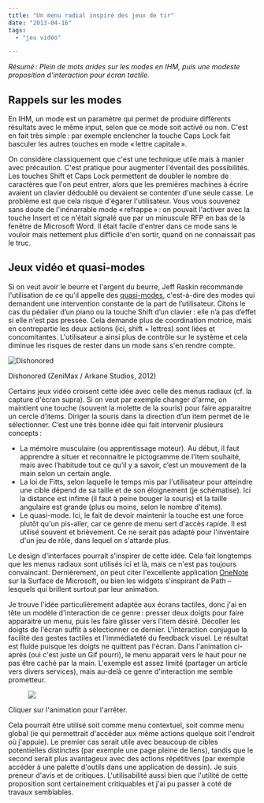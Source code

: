 ```yaml
---
title: "Un menu radial inspiré des jeux de tir"
date: "2013-04-16"
tags:
  - "jeu vidéo"

---
```


_Résumé : Plein de mots arides sur les modes en IHM, puis une modeste proposition d'interaction pour écran tactile._

## Rappels sur les modes

En IHM, un mode est un paramètre qui permet de produire différents résultats avec le même input, selon que ce mode soit activé ou non. C'est en fait très simple : par exemple enclencher la touche Caps Lock fait basculer les autres touches en mode « lettre capitale ».

On considère classiquement que c'est une technique utile mais à manier avec précaution. C'est pratique pour augmenter l'éventail des possibilités. Les touches Shift et Caps Lock permettent de doubler le nombre de caractères que l'on peut entrer, alors que les premières machines à écrire avaient un clavier dédoublé ou devaient se contenter d'une seule casse. Le problème est que cela risque d'égarer l'utilisateur. Vous vous souvenez sans doute de l'inénarrable mode « refrappe » : on pouvait l'activer avec la touche Insert et ce n'était signalé que par un minuscule RFP en bas de la fenêtre de Microsoft Word. Il était facile d'entrer dans ce mode sans le vouloir mais nettement plus difficile d'en sortir, quand on ne connaissait pas le truc.

## Jeux vidéo et quasi-modes

Si on veut avoir le beurre et l'argent du beurre, Jeff Raskin recommande l'utilisation de ce qu'il appelle des [quasi-modes](http://en.wikipedia.org/wiki/Mode_%28computer_interface%29#Quasimodes), c'est-à-dire des modes qui demandent une intervention constante de la part de l’utilisateur. Citons le cas du pédalier d’un piano ou la touche Shift d’un clavier : elle n’a pas d’effet si elle n'est pas pressée. Cela demande plus de coordination motrice, mais en contrepartie les deux actions (ici, shift + lettres) sont liées et concomitantes. L'utilisateur a ainsi plus de contrôle sur le système et cela diminue les risques de rester dans un mode sans s'en rendre compte.

![Dishonored](/assets/images/Dishonored.jpg)

Dishonored (ZeniMax / Arkane Studios, 2012)

Certains jeux vidéo croisent cette idée avec celle des menus radiaux (cf. la capture d'écran supra). Si on veut par exemple changer d'arme, on maintient une touche (souvent la molette de la souris) pour faire apparaitre un cercle d’items. Diriger la souris dans la direction d’un item permet de le sélectionner. C’est une très bonne idée qui fait intervenir plusieurs concepts :

- La mémoire musculaire (ou apprentissage moteur). Au début, il faut apprendre à situer et reconnaitre le pictogramme de l'item souhaité, mais avec l’habitude tout ce qu’il y a savoir, c’est un mouvement de la main selon un certain angle.
- La loi de Fitts, selon laquelle le temps mis par l'utilisateur pour atteindre une cible dépend de sa taille et de son éloignement (je schématise). Ici la distance est infime (il faut à peine bouger la souris) et la taille angulaire est grande (plus ou moins, selon le nombre d'items).
- Le quasi-mode. Ici, le fait de devoir maintenir la touche est une force plutôt qu'un pis-aller, car ce genre de menu sert d'accès rapide. Il est utilisé souvent et brièvement. Ce ne serait pas adapté pour l'inventaire d'un jeu de rôle, dans lequel on s'attarde plus.

Le design d'interfaces pourrait s'inspirer de cette idée. Cela fait longtemps que les menus radiaux sont utilisés ici et là, mais ce n'est pas toujours convaincant. Dernièrement, on peut citer l'excellente application [OneNote](https://www.youtube.com/watch?v=ZkEa4piu8LY) sur la Surface de Microsoft, ou bien les widgets s'inspirant de Path – lesquels qui brillent surtout par leur animation.

Je trouve l'idée particulièrement adaptée aux écrans tactiles, donc j'ai en tête un modèle d'interaction de ce genre : presser deux doigts pour faire apparaitre un menu, puis les faire glisser vers l'item désiré. Décoller les doigts de l'écran suffit à sélectionner ce dernier. L'interaction conjugue la facilité des gestes tactiles et l'immédiateté du feedback visuel. Le résultat est fluide puisque les doigts ne quittent pas l'écran. Dans l'animation ci-après (oui c'est juste un Gif pourri), le menu apparait vers le haut pour ne pas être caché par la main. L'exemple est assez limité (partager un article vers divers services), mais au-delà ce genre d'interaction me semble prometteur.

<figure>
<img id="freezegif" src="/assets/images/2x_Press_Hold.gif">
</figure>



Cliquer sur l'animation pour l'arrêter.

Cela pourrait être utilisé soit comme menu contextuel, soit comme menu global (ie qui permettrait d'accéder aux même actions quelque soit l'endroit où j'appuie). Le premier cas serait utile avec beaucoup de cibles potentielles distinctes (par exemple une page pleine de liens), tandis que le second serait plus avantageux avec des actions répétitives (par exemple accéder à une palette d'outils dans une application de dessin). Je suis preneur d'avis et de critiques. L'utilisabilité aussi bien que l'utilité de cette proposition sont certainement critiquables et j'ai pu passer à coté de travaux semblables.

<script>
document.getElementById("#freezegif").addEventListener('click', freeze_gifs_on_click, true);
function freeze_gifs_on_click(e) { [].slice.apply(document.images).filter(is_gif_image).map(freeze_gif); } function is_gif_image(i) { return /^(?!data:).*\.gif/i.test(i.src); } function freeze_gif(i) { var c = document.createElement('canvas'); var w = c.width = i.width; var h = c.height = i.height; c.getContext('2d').drawImage(i, 0, 0, w, h);
try { i.src = c.toDataURL("image/gif");
// if possible, retain all css aspects
} catch(e) { // cross-domain -- mimic original with all its tag attributes
for (var j = 0, a; a = i.attributes[j]; j++) c.setAttribute(a.name, a.value); i.parentNode.replaceChild(c, i); } }
</script>
